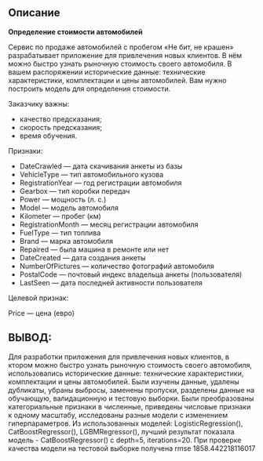 ## Описание

**Определение стоимости автомобилей**

Сервис по продаже автомобилей с пробегом «Не бит, не крашен» разрабатывает приложение для привлечения новых клиентов. В нём можно быстро узнать рыночную стоимость своего автомобиля. В вашем распоряжении исторические данные: технические характеристики, комплектации и цены автомобилей. Вам нужно построить модель для определения стоимости.

Заказчику важны:

- качество предсказания;
- скорость предсказания;
- время обучения.

Признаки:

- DateCrawled — дата скачивания анкеты из базы
- VehicleType — тип автомобильного кузова
- RegistrationYear — год регистрации автомобиля
- Gearbox — тип коробки передач
- Power — мощность (л. с.)
- Model — модель автомобиля
- Kilometer — пробег (км)
- RegistrationMonth — месяц регистрации автомобиля
- FuelType — тип топлива
- Brand — марка автомобиля
- Repaired — была машина в ремонте или нет
- DateCreated — дата создания анкеты
- NumberOfPictures — количество фотографий автомобиля
- PostalCode — почтовый индекс владельца анкеты (пользователя)
- LastSeen — дата последней активности пользователя

Целевой признак:

Price — цена (евро)

## ВЫВОД: 
Для разработки приложения для привлечения новых клиентов, в ктором можно быстро узнать рыночную стоимость своего автомобиля, использовались исторические данные: технические характеристики, комплектации и цены автомобилей. Были изучены данные, удалены дубликаты, убраны выбросы, заменены пропуски, разделены данные на обучающую, валидационную и тестовую выборки. Были преобразованы категориальные признаки в численные, приведены числовые признаки к одному масштабу, исследованы разные модели с изменением гиперпараметров. Из использованных моделей: LogisticRegression(), CatBoostRegressor(), LGBMRegressor(), лучший результат показала модель - CatBoostRegressor() с depth=5, iterations=20. При проверке качества модели на тестовой выборке получена rmse 1858.442218116017
